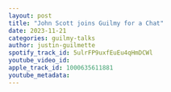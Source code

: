 ```yaml
---
layout: post
title: "John Scott joins Guilmy for a Chat"
date: 2023-11-21
categories: guilmy-talks
author: justin-guilmette
spotify_track_id: 5ulrFP9uxfEuEu4qHmDCWl
youtube_video_id: 
apple_track_id: 1000635611881
youtube_metadata: 
---
```

